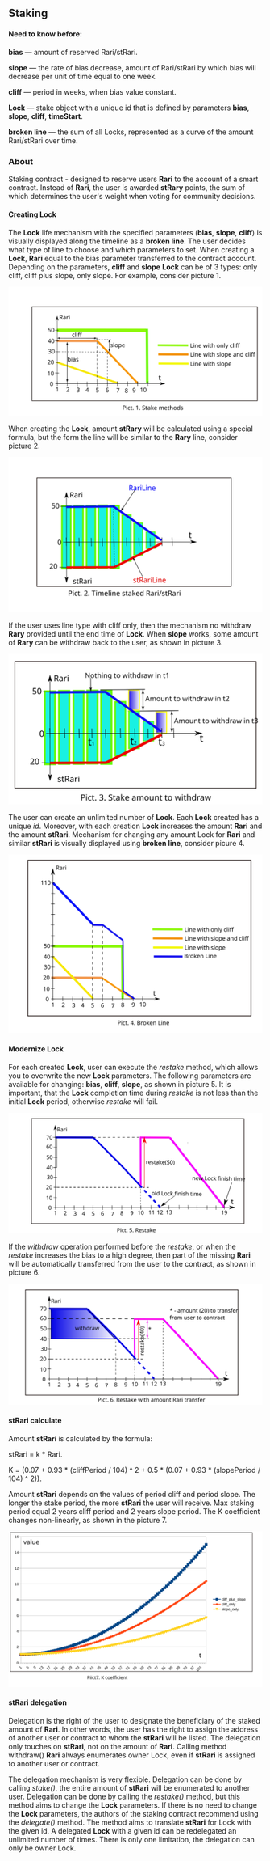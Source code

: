 ## Staking
#### Need to know before:
**bias** — amount of reserved Rari/stRari.

**slope** — the rate of bias decrease, amount of Rari/stRari by which bias will decrease per unit of time equal to one week.

**cliff** — period in weeks, when bias value constant.

**Lock** — stake object with a unique id that is defined by parameters **bias**, **slope**, **cliff**, **timeStart**.

**broken line** — the sum of all Locks, represented as a curve of the amount Rari/stRari over time.
### About
Staking contract - designed to reserve users **Rari** to the account of a smart contract.
Instead of **Rari**, the user is awarded **stRary** points, the sum of which determines 
the user's weight when voting for community decisions.

#### Creating Lock

The **Lock** life mechanism with the specified parameters (**bias**, **slope**, **cliff**) is visually displayed along the timeline 
as a **broken line**. The user decides what type of line to choose and which parameters to set. When creating a **Lock**,
**Rari** equal to the bias parameter transferred to the contract account. Depending on the parameters, **cliff** and **slope**
**Lock** can be of 3 types:
only cliff,
cliff plus slope,
only slope.
For example, consider picture 1.

![Staking 1](documents/svg/Pict1StakeMethods.svg)

When creating the **Lock**, amount **stRary** will be calculated using a special formula, but the form
the line will be similar to the **Rary** line, consider picture 2. 

![Staking 1](documents/svg/Pict2RariStrariLines.svg)

If the user uses line type with cliff only, then the mechanism no withdraw **Rary** provided until the end time of **Lock**.
When **slope** works, some amount of **Rary** can be withdraw back to the user, as shown in picture 3.

![Staking 1](documents/svg/Pict3Withdraw.svg)

The user can create an unlimited number of **Lock**.
Each **Lock** created has a unique *id*. Moreover, with each creation
**Lock** increases the amount **Rari** and the amount **stRari**. Mechanism for changing any amount
Lock for **Rari** and similar **stRari** is visually displayed using **broken line**, consider picure 4.

![Staking 2](documents/svg/Pict4BrokenLine.svg)

#### Modernize Lock

For each created **Lock**, user can execute the *restake* method, which allows you to overwrite the new **Lock** parameters.
The following parameters are available for changing: **bias**, **cliff**, **slope**, as shown in picture 5. It is important, 
that the **Lock** completion time during *restake* is not less than the initial **Lock** period, otherwise *restake* will fail. 

![Staking 2](documents/svg/Pict5ReStakingNoTransfer.svg)

If the *withdraw* operation performed before the *restake*, or when the *restake* increases the bias 
to a high degree, then part of the missing **Rari** will be automatically transferred from the user to the contract, as shown in picture 6.

![Staking 2](documents/svg/Pict6ReStakingTransfer.svg)

#### stRari calculate

Amount **stRari** is calculated by the formula:

stRari = k * Rari. 

K = (0.07 + 0.93 * (cliffPeriod / 104) ^ 2 + 0.5 * (0.07 + 0.93 * (slopePeriod / 104) ^ 2)).

Amount **stRari** depends on the values of period cliff and period slope. The longer the stake period, the more **stRari** 
the user will receive. Max staking period equal 2 years cliff period and 2 years slope period. 
The K coefficient changes non-linearly, as shown in the picture 7. 

![Staking 2](documents/svg/Pict7GgraphicK.svg)

#### stRari delegation

Delegation is the right of the user to designate the beneficiary of the staked amount of **Rari**. In other words, 
the user has the right to assign the address of another user or contract to whom the **stRari** will be listed.
The delegation only touches on **stRari**, not on the amount of **Rari**. Calling method withdraw() **Rari** always 
enumerates owner Lock, even if **stRari** is assigned to another user or contract.

The delegation mechanism is very flexible. Delegation can be done by calling *stake()*, the entire amount of **stRari** 
will be enumerated to another user. Delegation can be done by calling the *restake()* method, but this method aims 
to change the **Lock** parameters. If there is no need to change the **Lock** parameters, the authors of the staking contract
recommend using the *delegate()* method. The method aims to translate **stRari** for Lock with the given id. A delegated
**Lock** with a given id can be redelegated an unlimited number of times. There is only one limitation, the delegation can
only be owner Lock. 